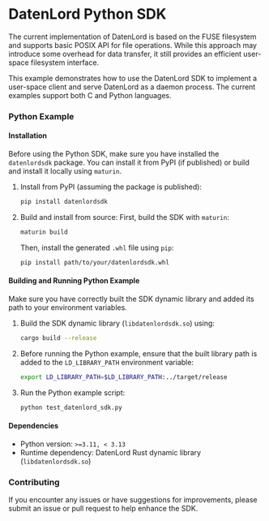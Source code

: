 # DatenLord Python SDK

The current implementation of DatenLord is based on the FUSE filesystem and supports basic POSIX API for file operations. While this approach may introduce some overhead for data transfer, it still provides an efficient user-space filesystem interface.

This example demonstrates how to use the DatenLord SDK to implement a user-space client and serve DatenLord as a daemon process. The current examples support both C and Python languages.

### Python Example

#### Installation
Before using the Python SDK, make sure you have installed the `datenlordsdk` package. You can install it from PyPI (if published) or build and install it locally using `maturin`.

1. Install from PyPI (assuming the package is published):
   ```bash
   pip install datenlordsdk
   ```

2. Build and install from source:
   First, build the SDK with `maturin`:
   ```bash
   maturin build
   ```
   Then, install the generated `.whl` file using `pip`:
   ```bash
   pip install path/to/your/datenlordsdk.whl
   ```

#### Building and Running Python Example
Make sure you have correctly built the SDK dynamic library and added its path to your environment variables.

1. Build the SDK dynamic library (`libdatenlordsdk.so`) using:
   ```bash
   cargo build --release
   ```

2. Before running the Python example, ensure that the built library path is added to the `LD_LIBRARY_PATH` environment variable:
   ```bash
   export LD_LIBRARY_PATH=$LD_LIBRARY_PATH:../target/release
   ```

3. Run the Python example script:
   ```bash
   python test_datenlord_sdk.py
   ```

#### Dependencies

- Python version: `>=3.11, < 3.13`
- Runtime dependency: DatenLord Rust dynamic library (`libdatenlordsdk.so`)

### Contributing
If you encounter any issues or have suggestions for improvements, please submit an issue or pull request to help enhance the SDK.